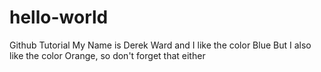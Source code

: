 # hello-world
Github Tutorial
My Name is Derek Ward and I like the color Blue
But I also like the color Orange, so don't forget that either
